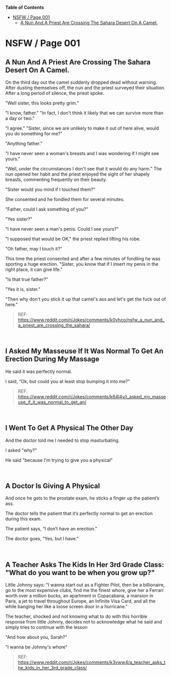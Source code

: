 <!-- START doctoc generated TOC please keep comment here to allow auto update -->
<!-- DON'T EDIT THIS SECTION, INSTEAD RE-RUN doctoc TO UPDATE -->
**Table of Contents**

- [NSFW / Page 001](#nsfw--page-001)
  - [A Nun And A Priest Are Crossing The Sahara Desert On A Camel.](#a-nun-and-a-priest-are-crossing-the-sahara-desert-on-a-camel)

<!-- END doctoc generated TOC please keep comment here to allow auto update -->

# NSFW / Page 001



## A Nun And A Priest Are Crossing The Sahara Desert On A Camel.


On the third day out the camel suddenly dropped dead without warning. After dusting themselves off, the nun and the priest surveyed their situation. After a long period of silence, the priest spoke.

"Well sister, this looks pretty grim."

"I know, father." "In fact, I don't think it likely that we can survive more than a day or two."

"I agree." "Sister, since we are unlikely to make it out of here alive, would you do something for me?"

"Anything father."

"I have never seen a woman's breasts and I was wondering if I might see yours."

"Well, under the circumstances I don't see that it would do any harm." The nun opened her habit and the priest enjoyed the sight of her shapely breasts, commenting frequently on their beauty.

"Sister would you mind if I touched them?"

She consented and he fondled them for several minutes.

"Father, could I ask something of you?"

"Yes sister?"

"I have never seen a man's penis. Could I see yours?"

"I supposed that would be OK," the priest replied lifting his robe.

"Oh father, may I touch it?"

This time the priest consented and after a few minutes of fondling he was sporting a huge erection. "Sister, you know that if I insert my penis in the right place, it can give life."

"Is that true father?"

"Yes it is, sister."

"Then why don't you stick it up that camel's ass and let's get the fuck out of here."


> REF: https://www.reddit.com/r/Jokes/comments/k0yhco/nsfw_a_nun_and_a_priest_are_crossing_the_sahara/

<br>


## I Asked My Masseuse If It Was Normal To Get An Erection During My Massage


He said it was perfectly normal.

I said, “Ok, but could you at least stop bumping it into me?”

> REF: https://www.reddit.com/r/Jokes/comments/k64l4v/i_asked_my_masseuse_if_it_was_normal_to_get_an/


<br>


##  I Went To Get A Physical The Other Day


And the doctor told me I needed to stop masturbating.

I asked "why?"

He said "because I'm trying to give you a physical"


<br>


## A Doctor Is Giving A Physical


And once he gets to the prostate exam, he sticks a finger up the patient’s ass.

The doctor tells the patient that it’s perfectly normal to get an erection during this exam.

The patient says, “I don’t have an erection.”

The doctor goes, “Yes, but I have.”

<br>



## A Teacher Asks The Kids In Her 3rd Grade Class: "What do you want to be when you grow up?"


Little Johnny says: "I wanna start out as a Fighter Pilot, then be a billionaire, go to the most expensive clubs, find me the finest whore, give her a Ferrari worth over a million bucks, an apartment in Copacabana, a mansion in Paris, a jet to travel throughout Europe, an Infinite Visa Card, and all the while banging her like a loose screen door in a hurricane."

The teacher, shocked and not knowing what to do with this horrible response from little Johnny, decides not to acknowledge what he said and simply tries to continue with the lesson

"And how about you, Sarah?"

"I wanna be Johnny's whore"

> REF: https://www.reddit.com/r/Jokes/comments/k3vww4/a_teacher_asks_the_kids_in_her_3rd_grade_class/

<br>

